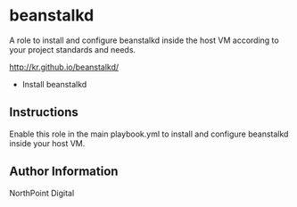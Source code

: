 # beanstalkd

A role to install and configure beanstalkd inside the host VM according to your project standards and needs.

http://kr.github.io/beanstalkd/

* Install beanstalkd

## Instructions

Enable this role in the main playbook.yml to install and configure beanstalkd inside your host VM.

## Author Information

NorthPoint Digital
